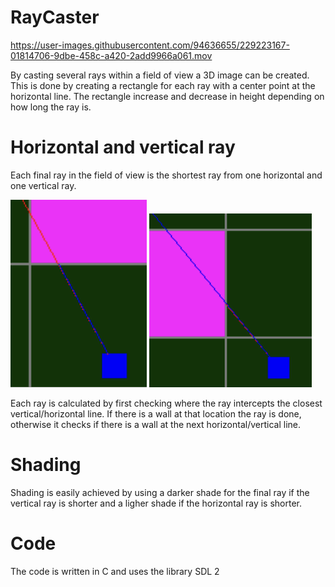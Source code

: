 # RayCaster

https://user-images.githubusercontent.com/94636655/229223167-01814706-9dbe-458c-a420-2add9966a061.mov

By casting several rays within a field of view a 3D image can be created. This is done by creating a rectangle for each ray with a center point at the horizontal line. The rectangle increase and decrease in height depending on how long the ray is.

# Horizontal and vertical ray

Each final ray in the field of view is the shortest ray from one horizontal and one vertical ray.

![Horizontal ray](horizontal.png) ![Vertical ray](vertical.png)

Each ray is calculated by first checking where the ray intercepts the closest vertical/horizontal line. If there is a wall at that location the ray is done, otherwise it checks if there is a wall at the next horizontal/vertical line.

# Shading

Shading is easily achieved by using a darker shade for the final ray if the vertical ray is shorter and a ligher shade if the horizontal ray is shorter.

# Code

The code is written in C and uses the library SDL 2
